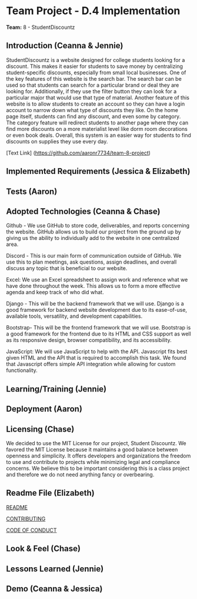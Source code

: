 # Team Project - D.4 Implementation

**Team:** 8 - StudentDiscountz

## Introduction (Ceanna & Jennie)

StudentDiscountz is a website designed for college students looking for a discount. This makes it easier for students to save money by centralizing student-specific discounts, especially from small local businesses. One of the key features of this website is the search bar. The search bar can be used so that students can search for a particular brand or deal they are looking for. Additionally, if they use the filter button they can look for a particular major that would use that type of material. Another feature of this website is to allow students to create an account so they can have a login account to narrow down what type of discounts they like. On the home page itself, students can find any discount, and even some by category. The category feature will redirect students to another page where they can find more discounts on a more materialist level like dorm room decorations or even book deals. Overall, this system is an easier way for students to find discounts on supplies they use every day.

 [Text Link] (https://github.com/aaronr7734/team-8-project)
## Implemented Requirements (Jessica & Elizabeth)


## Tests (Aaron)


## Adopted Technologies (Ceanna & Chase)
Github - We use GitHub to store code, deliverables, and reports concerning the website. GitHub allows us to build our project from the ground up by giving us the ability to individually add to the website in one centralized area.

Discord - This is our main form of communication outside of GitHub. We use this to plan meetings, ask questions, assign deadlines, and overall discuss any topic that is beneficial to our website.

Excel: We use an Excel spreadsheet to assign work and reference what we have done throughout the week. This allows us to form a more effective agenda and keep track of who did what.

Django - This will be the backend framework that we will use. Django is a good framework for backend website development due to its ease-of-use, available tools, versatility, and development capabilities.

Bootstrap- This will be the frontend framework that we will use. Bootstrap is a good framework for the frontend due to its HTML and CSS support as well as its responsive design, browser compatibility, and its accessibility.

JavaScript: We will use JavaScript to help with the API. Javascript fits best given HTML and the API that is required to accomplish this task. We found that Javascript offers simple API integration while allowing for custom functionality.




## Learning/Training (Jennie)


## Deployment (Aaron)


## Licensing (Chase)
We decided to use the MIT License for our project, Student Discountz. We favored the MIT License because it maintains a good balance between openness and simplicity. It offers developers and organizations the freedom to use and contribute to projects while minimizing legal and compliance concerns. We believe this to be important considering this is a class project and therefore we do not need anything fancy or overbearing.

## Readme File (Elizabeth)

[README](https://github.com/aaronr7734/team-8-project/blob/main/README.md)

[CONTRIBUTING](https://github.com/aaronr7734/team-8-project/blob/main/CONTRIBUTING.md)

[CODE OF CONDUCT](https://github.com/aaronr7734/team-8-project/blob/main/CODE_OF_CONDUCT.md)

## Look & Feel (Chase)


## Lessons Learned (Jennie)


## Demo (Ceanna & Jessica)
